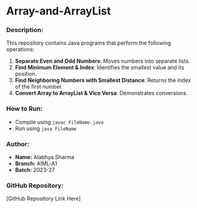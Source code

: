# Array-and-ArrayList

### Description:
This repository contains Java programs that perform the following operations:
1. **Separate Even and Odd Numbers**: Moves numbers into separate lists.
2. **Find Minimum Element & Index**: Identifies the smallest value and its position.
3. **Find Neighboring Numbers with Smallest Distance**: Returns the index of the first number.
4. **Convert Array to ArrayList & Vice Versa**: Demonstrates conversions.

### How to Run:
- Compile using `javac FileName.java`
- Run using `java FileName`

### Author:
- **Name:** Alabhya Sharma
- **Branch:** AIML-A1
- **Batch:** 2023-27

### GitHub Repository:
[GitHub Repository Link Here]
